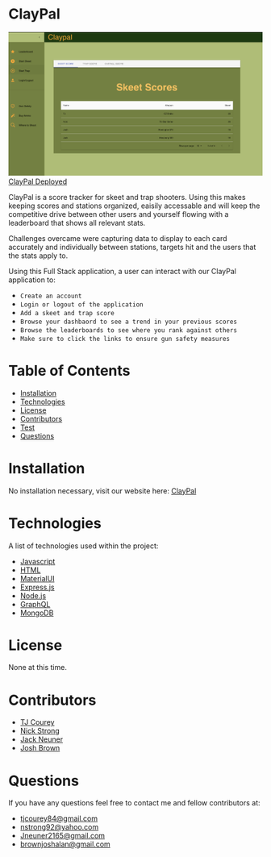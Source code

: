 # ClayPal

![Screenshot](client/src/components/img/cpscreenshoot.png)
[ClayPal Deployed](https://claypal.herokuapp.com/)

ClayPal is a score tracker for skeet and trap shooters. Using this makes keeping scores and stations organized, eaisily accessable and will keep the competitive drive between other users and yourself flowing with a leaderboard that shows all relevant stats.

Challenges overcame were capturing data to display to each card accurately and individually between stations, targets hit and the users that the stats apply to.

Using this Full Stack application, a user can interact with our ClayPal application to:

- `Create an account`
- `Login or logout of the application`
- `Add a skeet and trap score`
- `Browse your dashbaord to see a trend in your previous scores`
- `Browse the leaderboards to see where you rank against others`
- `Make sure to click the links to ensure gun safety measures`

# Table of Contents

- [Installation](#installation)
- [Technologies](#technologies)
- [License](#license)
- [Contributors](#contributors)
- [Test](#tests)
- [Questions](#questions)

# Installation

No installation necessary, visit our website here:
[ClayPal](https://claypal.herokuapp.com/)

# Technologies

A list of technologies used within the project:

- [Javascript](https://www.javascript.com/)
- [HTML](https://html.com/)
- [MaterialUI](https://material-ui.com/)
- [Express.js](https://expressjs.com/)
- [Node.js](https://nodejs.org/en/)
- [GraphQL](https://graphql.org/)
- [MongoDB](https://www.mongodb.com/)

# License

None at this time.

# Contributors

- [TJ Courey](https://github.com/TJCourey)
- [Nick Strong](https://github.com/strong-one)
- [Jack Neuner](https://github.com/jneuner21)
- [Josh Brown](https://github.com/Brownies-SE)

# Questions

If you have any questions feel free to contact me and fellow contributors at:

- tjcourey84@gmail.com
- nstrong92@yahoo.com
- Jneuner2165@gmail.com
- brownjoshalan@gmail.com
